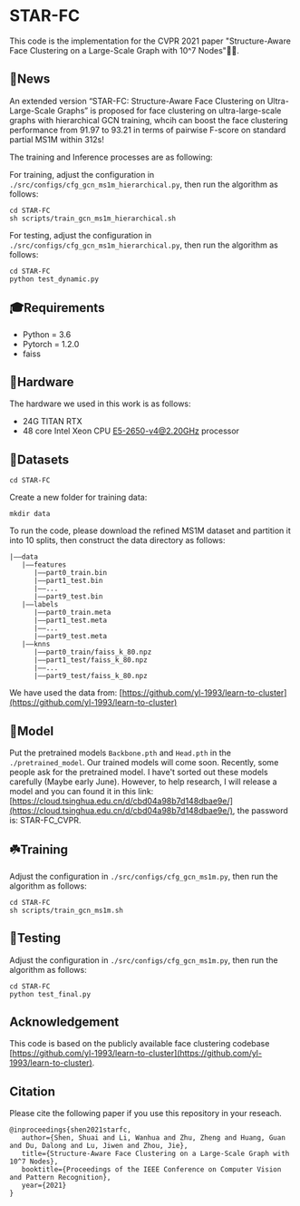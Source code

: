# STAR-FC #
This code is the implementation for the CVPR 2021 paper "Structure-Aware Face Clustering on a Large-Scale Graph with 10^7 Nodes":star2::star2:. 

## :sunflower:News ##

An extended version “STAR-FC: Structure-Aware Face Clustering on Ultra-Large-Scale Graphs” is proposed for face clustering on ultra-large-scale graphs with hierarchical GCN training, whcih can boost the face clustering performance from 91.97 to 93.21 in terms of pairwise F-score on standard partial MS1M within 312s!

The training and Inference processes are as following:

For training, adjust the configuration in `./src/configs/cfg_gcn_ms1m_hierarchical.py`, then run the algorithm as follows:

    cd STAR-FC
    sh scripts/train_gcn_ms1m_hierarchical.sh

For testing, adjust the configuration in `./src/configs/cfg_gcn_ms1m_hierarchical.py`, then run the algorithm as follows:

    cd STAR-FC
    python test_dynamic.py

## :mortar_board:Requirements ##

 - Python = 3.6 
 - Pytorch = 1.2.0
 - faiss

## :fairy:Hardware ##

The hardware we used in this work is as follows:

- 24G TITAN RTX
- 48 core Intel Xeon CPU E5-2650-v4@2.20GHz processor

## :cake:Datasets ##

    cd STAR-FC

Create a new folder for training data:

    mkdir data

To run the code, please download the refined MS1M dataset and partition it into 10 splits, then construct the data directory as follows:

    |——data
       |——features
          |——part0_train.bin
          |——part1_test.bin
          |——...
          |——part9_test.bin
       |——labels
          |——part0_train.meta
          |——part1_test.meta
          |——...
          |——part9_test.meta
       |——knns
          |——part0_train/faiss_k_80.npz
          |——part1_test/faiss_k_80.npz
          |——...
          |——part9_test/faiss_k_80.npz
 We have used the data from: [https://github.com/yl-1993/learn-to-cluster](https://github.com/yl-1993/learn-to-cluster)

## :candy:Model ##

Put the pretrained models `Backbone.pth` and `Head.pth` in the `./pretrained_model`.
Our trained models will come soon. Recently, some people ask for the pretrained model. I have't sorted out these models carefully (Maybe early June). However, to help research, I will release a model and you can found it in this link: [https://cloud.tsinghua.edu.cn/d/cbd04a98b7d148dbae9e/](https://cloud.tsinghua.edu.cn/d/cbd04a98b7d148dbae9e/), the password is: STAR-FC_CVPR.

## :shamrock:Training ##

Adjust the configuration in `./src/configs/cfg_gcn_ms1m.py`, then run the algorithm as follows:

    cd STAR-FC
    sh scripts/train_gcn_ms1m.sh


## :cactus:Testing ##

Adjust the configuration in `./src/configs/cfg_gcn_ms1m.py`, then run the algorithm as follows:

    cd STAR-FC
    python test_final.py


## Acknowledgement ##
This code is based on the publicly available face clustering codebase [https://github.com/yl-1993/learn-to-cluster](https://github.com/yl-1993/learn-to-cluster).


## Citation ##
Please cite the following paper if you use this repository in your reseach.

```
@inproceedings{shen2021starfc,
   author={Shen, Shuai and Li, Wanhua and Zhu, Zheng and Huang, Guan and Du, Dalong and Lu, Jiwen and Zhou, Jie},
   title={Structure-Aware Face Clustering on a Large-Scale Graph with 10^7 Nodes},
   booktitle={Proceedings of the IEEE Conference on Computer Vision and Pattern Recognition},
   year={2021}
}
```
